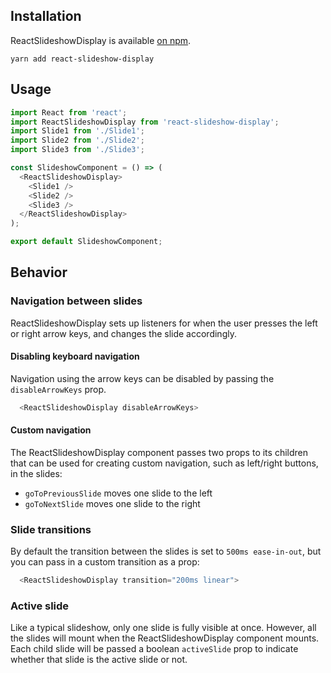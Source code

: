 ## Installation

ReactSlideshowDisplay is available [on npm](https://www.npmjs.com/package/react-slideshow-display).

```
yarn add react-slideshow-display
```

## Usage

```javascript
import React from 'react';
import ReactSlideshowDisplay from 'react-slideshow-display';
import Slide1 from './Slide1';
import Slide2 from './Slide2';
import Slide3 from './Slide3';

const SlideshowComponent = () => (
  <ReactSlideshowDisplay>
    <Slide1 />
    <Slide2 />
    <Slide3 />
  </ReactSlideshowDisplay>
);

export default SlideshowComponent;
```

## Behavior

### Navigation between slides

ReactSlideshowDisplay sets up listeners for when the user presses the left or right arrow keys, and changes the slide accordingly.

#### Disabling keyboard navigation

Navigation using the arrow keys can be disabled by passing the `disableArrowKeys`
prop.

```javascript
  <ReactSlideshowDisplay disableArrowKeys>
```

#### Custom navigation

The ReactSlideshowDisplay component passes two props to its children that can be
used for creating custom navigation, such as left/right buttons, in the slides:

* `goToPreviousSlide` moves one slide to the left
* `goToNextSlide` moves one slide to the right

### Slide transitions

By default the transition between the slides
is set to `500ms ease-in-out`, but you can pass in a custom transition as a prop:

```javascript
  <ReactSlideshowDisplay transition="200ms linear">
```

### Active slide

Like a typical slideshow, only one slide is fully visible at once. However, all
the slides will mount when the ReactSlideshowDisplay component mounts. Each child
slide will be passed a boolean `activeSlide` prop to indicate whether that slide
is the active slide or not.

